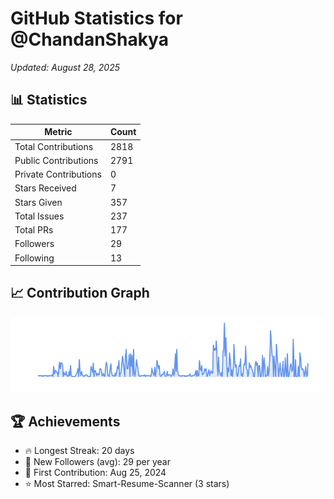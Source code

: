# GitHub Statistics for @ChandanShakya
*Updated: August 28, 2025*

## 📊 Statistics
| Metric | Count |
|--------|--------|
| Total Contributions | 2818 |
| Public Contributions | 2791 |
| Private Contributions | 0 |
| Stars Received | 7 |
| Stars Given | 357 |
| Total Issues | 237 |
| Total PRs | 177 |
| Followers | 29 |
| Following | 13 |

## 📈 Contribution Graph

![Contribution Graph](./contribution_graph.png)

## 🏆 Achievements

- 🔥 Longest Streak: 20 days
- 👥 New Followers (avg): 29 per year
- 📅 First Contribution: Aug 25, 2024
- ⭐ Most Starred: Smart-Resume-Scanner (3 stars)
